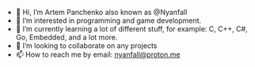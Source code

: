- 👋 Hi, I’m Artem Panchenko also known as @Nyanfall
- 👀 I’m interested in programming and game development.
- 🌱 I’m currently learning a lot of different stuff, for example: C, C++, C#, Go, Embedded, and a lot more.
- 💞️ I’m looking to collaborate on any projects
- 📫 How to reach me by email: nyanfall@proton.me
<!---
Nyanfall/Nyanfall is a ✨ special ✨ repository because its `README.md` (this file) appears on your GitHub profile.
You can click the Preview link to take a look at your changes.
--->
